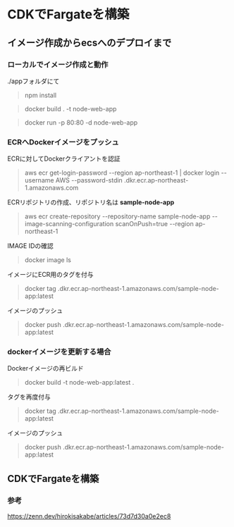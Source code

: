 # CDKでFargateを構築

## イメージ作成からecsへのデプロイまで

### ローカルでイメージ作成と動作
./appフォルダにて
> npm install

> docker build . -t node-web-app

> docker run -p 80:80 -d node-web-app

### ECRへDockerイメージをプッシュ

ECRに対してDockerクライアントを認証
> aws ecr get-login-password --region ap-northeast-1 | docker login --username AWS --password-stdin <AWSACCOUNTID>.dkr.ecr.ap-northeast-1.amazonaws.com

ECRリポジトリの作成、リポジトリ名は **sample-node-app**

> aws ecr create-repository --repository-name sample-node-app --image-scanning-configuration scanOnPush=true --region ap-northeast-1

IMAGE IDの確認
> docker image ls

イメージにECR用のタグを付与
> docker tag <ImageTagID> <AWSACCOUNTID>.dkr.ecr.ap-northeast-1.amazonaws.com/sample-node-app:latest

イメージのプッシュ
> docker push <AWSACCOUNTID>.dkr.ecr.ap-northeast-1.amazonaws.com/sample-node-app:latest

### dockerイメージを更新する場合
Dockerイメージの再ビルド
> docker build -t node-web-app:latest .

タグを再度付与
> docker tag <ImageTagID> <AWSACCOUNTID>.dkr.ecr.ap-northeast-1.amazonaws.com/sample-node-app:latest

イメージのプッシュ
> docker push <AWSACCOUNTID>.dkr.ecr.ap-northeast-1.amazonaws.com/sample-node-app:latest

## CDKでFargateを構築

### 参考
https://zenn.dev/hirokisakabe/articles/73d7d30a0e2ec8